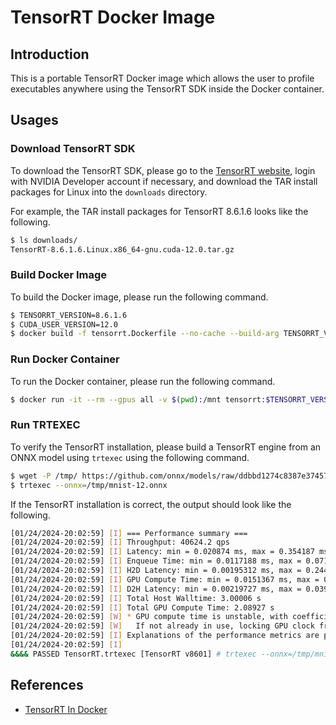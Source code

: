 # TensorRT Docker Image

## Introduction

This is a portable TensorRT Docker image which allows the user to profile executables anywhere using the TensorRT SDK inside the Docker container.

## Usages

### Download TensorRT SDK

To download the TensorRT SDK, please go to the [TensorRT website](https://developer.nvidia.com/tensorrt-download), login with NVIDIA Developer account if necessary, and download the TAR install packages for Linux into the `downloads` directory.

For example, the TAR install packages for TensorRT 8.6.1.6 looks like the following.

```bash
$ ls downloads/
TensorRT-8.6.1.6.Linux.x86_64-gnu.cuda-12.0.tar.gz
```

### Build Docker Image

To build the Docker image, please run the following command.

```bash
$ TENSORRT_VERSION=8.6.1.6
$ CUDA_USER_VERSION=12.0
$ docker build -f tensorrt.Dockerfile --no-cache --build-arg TENSORRT_VERSION=$TENSORRT_VERSION --build-arg CUDA_USER_VERSION=$CUDA_USER_VERSION --tag=tensorrt:$TENSORRT_VERSION .
```

### Run Docker Container

To run the Docker container, please run the following command.

```bash
$ docker run -it --rm --gpus all -v $(pwd):/mnt tensorrt:$TENSORRT_VERSION
```

### Run TRTEXEC

To verify the TensorRT installation, please build a TensorRT engine from an ONNX model using `trtexec` using the following command.

```bash
$ wget -P /tmp/ https://github.com/onnx/models/raw/ddbbd1274c8387e3745778705810c340dea3d8c7/validated/vision/classification/mnist/model/mnist-12.onnx
$ trtexec --onnx=/tmp/mnist-12.onnx
```

If the TensorRT installation is correct, the output should look like the following.

```bash
[01/24/2024-20:02:59] [I] === Performance summary ===
[01/24/2024-20:02:59] [I] Throughput: 40624.2 qps
[01/24/2024-20:02:59] [I] Latency: min = 0.020874 ms, max = 0.354187 ms, mean = 0.0249536 ms, median = 0.0246582 ms, percentile(90%) = 0.0258789 ms, percentile(95%) = 0.0263672 ms, percentile(99%) = 0.0344238 ms
[01/24/2024-20:02:59] [I] Enqueue Time: min = 0.0117188 ms, max = 0.0712891 ms, mean = 0.0130411 ms, median = 0.0126343 ms, percentile(90%) = 0.0130005 ms, percentile(95%) = 0.0134277 ms, percentile(99%) = 0.0257568 ms
[01/24/2024-20:02:59] [I] H2D Latency: min = 0.00195312 ms, max = 0.244873 ms, mean = 0.00396986 ms, median = 0.00390625 ms, percentile(90%) = 0.0045166 ms, percentile(95%) = 0.00463867 ms, percentile(99%) = 0.00488281 ms
[01/24/2024-20:02:59] [I] GPU Compute Time: min = 0.0151367 ms, max = 0.348145 ms, mean = 0.0171428 ms, median = 0.0166016 ms, percentile(90%) = 0.0174561 ms, percentile(95%) = 0.0183105 ms, percentile(99%) = 0.0256348 ms
[01/24/2024-20:02:59] [I] D2H Latency: min = 0.00219727 ms, max = 0.0393066 ms, mean = 0.0038367 ms, median = 0.00402832 ms, percentile(90%) = 0.00439453 ms, percentile(95%) = 0.0045166 ms, percentile(99%) = 0.00476074 ms
[01/24/2024-20:02:59] [I] Total Host Walltime: 3.00006 s
[01/24/2024-20:02:59] [I] Total GPU Compute Time: 2.08927 s
[01/24/2024-20:02:59] [W] * GPU compute time is unstable, with coefficient of variance = 29.0605%.
[01/24/2024-20:02:59] [W]   If not already in use, locking GPU clock frequency or adding --useSpinWait may improve the stability.
[01/24/2024-20:02:59] [I] Explanations of the performance metrics are printed in the verbose logs.
[01/24/2024-20:02:59] [I]
&&&& PASSED TensorRT.trtexec [TensorRT v8601] # trtexec --onnx=/tmp/mnist-12.onnx
```

## References

- [TensorRT In Docker](https://leimao.github.io/blog/Docker-TensorRT/)
